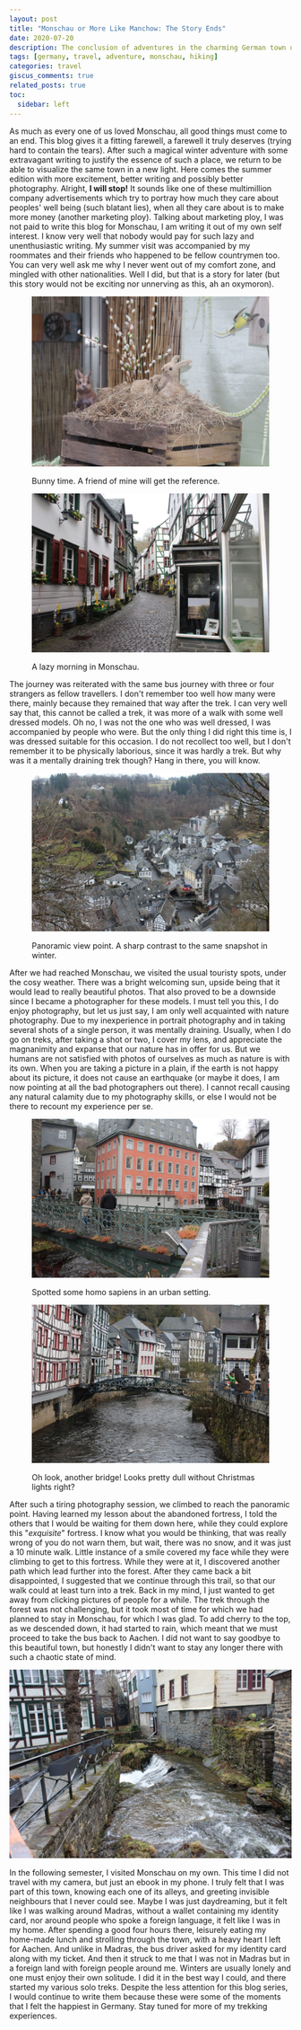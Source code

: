 ```yaml
---
layout: post
title: "Monschau or More Like Manchow: The Story Ends"
date: 2020-07-20
description: The conclusion of adventures in the charming German town of Monschau
tags: [germany, travel, adventure, monschau, hiking]
categories: travel
giscus_comments: true
related_posts: true
toc:
  sidebar: left
---
```


As much as every one of us loved Monschau, all good things must come to an end. This blog gives it a fitting farewell, a farewell it truly deserves (trying hard to contain the tears). After such a magical winter adventure with some extravagant writing to justify the essence of such a place, we return to be able to visualize the same town in a new light. Here comes the summer edition with more excitement, better writing and possibly better photography. Alright, **I will stop!** It sounds like one of these multimillion company advertisements which try to portray how much they care about peoples' well being (such blatant lies), when all they care about is to make more money (another marketing ploy). Talking about marketing ploy, I was not paid to write this blog for Monschau, I am writing it out of my own self interest. I know very well that nobody would pay for such lazy and unenthusiastic writing. My summer visit was accompanied by my roommates and their friends who happened to be fellow countrymen too. You can very well ask me why I never went out of my comfort zone, and mingled with other nationalities. Well I did, but that is a story for later (but this story would not be exciting nor unnerving as this, ah an oxymoron).

<figure>

![](/assets/img/posts/img_4644.jpg-2.jpg)

<figcaption>

Bunny time. A friend of mine will get the reference.

</figcaption>

</figure>

<figure>

![](/assets/img/posts/img_4643.jpg-2.jpg)

<figcaption>

A lazy morning in Monschau.

</figcaption>

</figure>

The journey was reiterated with the same bus journey with three or four strangers as fellow travellers. I don't remember too well how many were there, mainly because they remained that way after the trek. I can very well say that, this cannot be called a trek, it was more of a walk with some well dressed models. Oh no, I was not the one who was well dressed, I was accompanied by people who were. But the only thing I did right this time is, I was dressed suitable for this occasion. I do not recollect too well, but I don't remember it to be physically laborious, since it was hardly a trek. But why was it a mentally draining trek though? Hang in there, you will know.

<figure>

![](/assets/img/posts/img_4594.jpg-2.jpg)

<figcaption>

Panoramic view point. A sharp contrast to the same snapshot in winter.

</figcaption>

</figure>

After we had reached Monschau, we visited the usual touristy spots, under the cosy weather. There was a bright welcoming sun, upside being that it would lead to really beautiful photos. That also proved to be a downside since I became a photographer for these models. I must tell you this, I do enjoy photography, but let us just say, I am only well acquainted with nature photography. Due to my inexperience in portrait photography and in taking several shots of a single person, it was mentally draining. Usually, when I do go on treks, after taking a shot or two, I cover my lens, and appreciate the magnanimity and expanse that our nature has in offer for us. But we humans are not satisfied with photos of ourselves as much as nature is with its own. When you are taking a picture in a plain, if the earth is not happy about its picture, it does not cause an earthquake (or maybe it does, I am now pointing at all the bad photographers out there). I cannot recall causing any natural calamity due to my photography skills, or else I would not be there to recount my experience per se.

<figure>

![](/assets/img/posts/img_4679.jpg-2.jpg)

<figcaption>

Spotted some homo sapiens in an urban setting.

</figcaption>

</figure>

<figure>

![](/assets/img/posts/img_4655.jpg-2.jpg)

<figcaption>

Oh look, another bridge! Looks pretty dull without Christmas lights right?

</figcaption>

</figure>

After such a tiring photography session, we climbed to reach the panoramic point. Having learned my lesson about the abandoned fortress, I told the others that I would be waiting for them down here, while they could explore this "_exquisite_" fortress. I know what you would be thinking, that was really wrong of you do not warn them, but wait, there was no snow, and it was just a 10 minute walk. Little instance of a smile covered my face while they were climbing to get to this fortress. While they were at it, I discovered another path which lead further into the forest. After they came back a bit disappointed, I suggested that we continue through this trail, so that our walk could at least turn into a trek. Back in my mind, I just wanted to get away from clicking pictures of people for a while. The trek through the forest was not challenging, but it took most of time for which we had planned to stay in Monschau, for which I was glad. To add cherry to the top, as we descended down, it had started to rain, which meant that we must proceed to take the bus back to Aachen. I did not want to say goodbye to this beautiful town, but honestly I didn't want to stay any longer there with such a chaotic state of mind.

![](/assets/img/posts/img_4546.jpg-2.jpg)

In the following semester, I visited Monschau on my own. This time I did not travel with my camera, but just an ebook in my phone. I truly felt that I was part of this town, knowing each one of its alleys, and greeting invisible neighbours that I never could see. Maybe I was just daydreaming, but it felt like I was walking around Madras, without a wallet containing my identity card, nor around people who spoke a foreign language, it felt like I was in my home. After spending a good four hours there, leisurely eating my home-made lunch and strolling through the town, with a heavy heart I left for Aachen. And unlike in Madras, the bus driver asked for my identity card along with my ticket. And then it struck to me that I was not in Madras but in a foreign land with foreign people around me. Winters are usually lonely and one must enjoy their own solitude. I did it in the best way I could, and there started my various solo treks. Despite the less attention for this blog series, I would continue to write them because these were some of the moments that I felt the happiest in Germany. Stay tuned for more of my trekking experiences.
